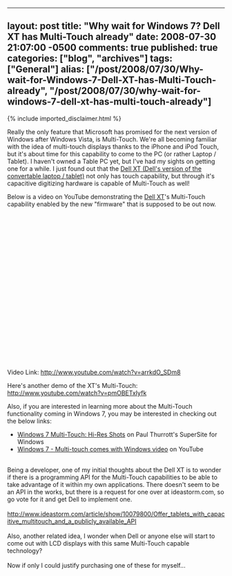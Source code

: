   ---
  layout: post
  title: "Why wait for Windows 7? Dell XT has Multi-Touch already"
  date: 2008-07-30 21:07:00 -0500
  comments: true
  published: true
  categories: ["blog", "archives"]
  tags: ["General"]
  alias: ["/post/2008/07/30/Why-wait-for-Windows-7-Dell-XT-has-Multi-Touch-already", "/post/2008/07/30/why-wait-for-windows-7-dell-xt-has-multi-touch-already"]
  ---
<!-- more -->
{% include imported_disclaimer.html %}
<p>
Really the only feature that Microsoft has promised for the next version of Windows after Windows Vista, is Multi-Touch. We&#39;re all becoming familiar with the idea of multi-touch displays thanks to the iPhone and iPod Touch, but it&#39;s about time for this capability to come to the PC (or rather Laptop / Tablet). I haven&#39;t owned a Table PC yet, but I&#39;ve had my sights on getting one for a while. I just found out that the <a href="http://www.dell.com/tablet?s=bsd&amp;cs=04">Dell XT (Dell&#39;s version of the convertable laptop / tablet)</a> not only has touch capability, but through it&#39;s capacitive digitizing hardware is capable of Multi-Touch as well!
</p>
<p>
Below is a video on YouTube demonstrating the <a href="http://www.dell.com/tablet?s=bsd&amp;cs=04">Dell XT</a>&#39;s Multi-Touch capability enabled by the new &quot;firmware&quot; that is supposed to be out now. 
</p>
<div>
<object classid="clsid:d27cdb6e-ae6d-11cf-96b8-444553540000" codebase="http://download.macromedia.com/pub/shockwave/cabs/flash/swflash.cab#version=6,0,40,0" width="425" height="344">
	<param name="width" value="425" />
	<param name="height" value="344" />
	<param name="wmode" value="transparent" />
	<param name="allowfullscreen" value="true" />
	<param name="src" value="http://www.youtube.com/v/arrkdO_SDm8&amp;hl=en&amp;fs=1" />
	<embed type="application/x-shockwave-flash" width="425" height="344" wmode="transparent" allowfullscreen="true" src="http://www.youtube.com/v/arrkdO_SDm8&amp;hl=en&amp;fs=1"></embed>
</object>
</div>
<p>
Video Link: <a href="http://www.youtube.com/watch?v=arrkdO_SDm8">http://www.youtube.com/watch?v=arrkdO_SDm8</a>
</p>
<p>
Here&#39;s another demo of the XT&#39;s Multi-Touch: <a href="http://www.youtube.com/watch?v=pmOBETxIyfk">http://www.youtube.com/watch?v=pmOBETxIyfk</a>
</p>
<p>
Also, if you are interested in learning more about the Multi-Touch functionality coming in Windows 7, you may be interested in checking out the below links:
</p>
<ul>
	<li><a href="http://www.winsupersite.com/showcase/win7_touch.asp">Windows 7 Multi-Touch: Hi-Res Shots</a> on Paul Thurrott&#39;s SuperSite for Windows&nbsp;</li>
	<li><a href="http://www.youtube.com/watch?v=zBX0ZV2CQb8">Windows 7 - Multi-touch comes with Windows video</a> on YouTube</li>
</ul>
<br />
Being a developer, one of my initial thoughts about the Dell XT is to wonder if there is a programming API for the Multi-Touch capabilities to be able to take advantage of it within my own applications. There doesn&#39;t seem to be an API in the works, but there is a request for one over at ideastorm.com, so go vote for it and get Dell to implement one.<br />
<br />
<a href="http://www.ideastorm.com/article/show/10079800/Offer_tablets_with_capacitive_multitouch_and_a_publicly_available_API">http://www.ideastorm.com/article/show/10079800/Offer_tablets_with_capacitive_multitouch_and_a_publicly_available_API</a><br />
<br />
Also, another related idea, I wonder when Dell or anyone else will start to come out with LCD displays with this same Multi-Touch capable technology?<br />
<br />
Now if only I could justify purchasing one of these for myself...<br />
